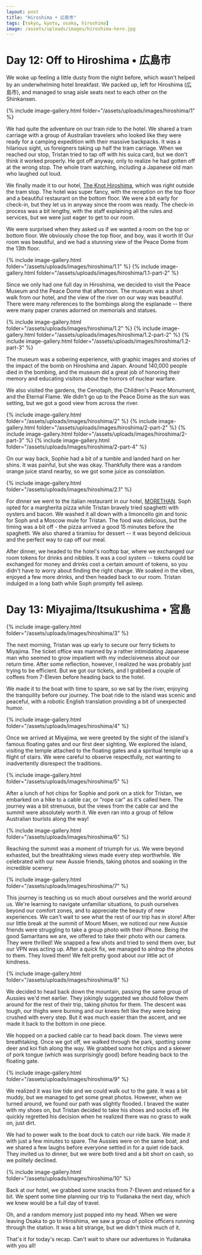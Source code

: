 ```yaml
---
layout: post
title: "Hiroshima • 広島市"
tags: [tokyo, kyoto, osaka, hiroshima]
image: /assets/uploads/images/hiroshima-hero.jpg
---
```


# Day 12: Off to Hiroshima • 広島市
We woke up feeling a little dusty from the night before, which wasn't helped by an underwhelming hotel breakfast. We packed up, left for Hiroshima (広島市), and managed to snag aisle seats next to each other on the Shinkansen.

{% include image-gallery.html folder="/assets/uploads/images/hiroshima/1" %}

We had quite the adventure on our train ride to the hotel. We shared a tram carriage with a group of Australian travelers who looked like they were ready for a camping expedition with their massive backpacks. It was a hilarious sight, us foreigners taking up half the tram carriage. When we reached our stop, Tristan tried to tap off with his suica card, but we don't think it worked properly. He got off anyway, only to realize he had gotten off at the wrong stop. The whole tram watching, including a Japanese old man who laughed out loud.

We finally made it to our hotel, [The Knot Hiroshima](https://hotel-the-knot.jp/hiroshima/en/), which was right outside the tram stop. The hotel was super fancy, with the reception on the top floor and a beautiful restaurant on the bottom floor. We were a bit early for check-in, but they let us in anyway since the room was ready. The check-in process was a bit lengthy, with the staff explaining all the rules and services, but we were just eager to get to our room.

We were surprised when they asked us if we wanted a room on the top or bottom floor. We obviously chose the top floor, and boy, was it worth it! Our room was beautiful, and we had a stunning view of the Peace Dome from the 13th floor.

{% include image-gallery.html folder="/assets/uploads/images/hiroshima/1.1" %}
{% include image-gallery.html folder="/assets/uploads/images/hiroshima/1.1-part-2" %}

Since we only had one full day in Hiroshima, we decided to visit the Peace Museum and the Peace Dome that afternoon. The museum was a short walk from our hotel, and the view of the river on our way was beautiful. There were many references to the bombings along the esplanade -- there were many paper cranes adorned on memorials and statues.

{% include image-gallery.html folder="/assets/uploads/images/hiroshima/1.2" %}
{% include image-gallery.html folder="/assets/uploads/images/hiroshima/1.2-part-2" %}
{% include image-gallery.html folder="/assets/uploads/images/hiroshima/1.2-part-3" %}

The museum was a sobering experience, with graphic images and stories of the impact of the bomb on Hiroshima and Japan. Around 140,000 people died in the bombing, and the museum did a great job of honoring their memory and educating visitors about the horrors of nuclear warfare.

We also visited the gardens, the Cenotaph, the Children's Peace Monument, and the Eternal Flame. We didn't go up to the Peace Dome as the sun was setting, but we got a good view from across the river.

{% include image-gallery.html folder="/assets/uploads/images/hiroshima/2" %}
{% include image-gallery.html folder="/assets/uploads/images/hiroshima/2-part-2" %}
{% include image-gallery.html folder="/assets/uploads/images/hiroshima/2-part-3" %}
{% include image-gallery.html folder="/assets/uploads/images/hiroshima/2-part-4" %}

On our way back, Sophie had a bit of a tumble and landed hard on her shins. It was painful, but she was okay. Thankfully there was a random orange juice stand nearby, so we got some juice as consolation.

{% include image-gallery.html folder="/assets/uploads/images/hiroshima/2.1" %}

For dinner we went to the italian restaurant in our hotel, [MORETHAN](https://hotel-the-knot.jp/hiroshima/en/morethan/). Soph opted for a margherita pizza while Tristan bravely tried spaghetti with oysters and bacon. We washed it all down with a limoncello gin and tonic for Soph and a Moscow mule for Tristan. The food was delicious, but the timing was a bit off - the pizza arrived a good 15 minutes before the spaghetti. We also shared a tiramisu for dessert -- it was beyond delicious and the perfect way to cap off our meal.

After dinner, we headed to the hotel's rooftop bar, where we exchanged our room tokens for drinks and nibbles. It was a cool system -- tokens could be exchanged for money and drinks cost a certain amount of tokens, so you didn't have to worry about finding the right change. We soaked in the vibes, enjoyed a few more drinks, and then headed back to our room. Tristan indulged in a long bath while Soph promptly fell asleep.

# Day 13: Miyajima/Itsukushima • 宮島

{% include image-gallery.html folder="/assets/uploads/images/hiroshima/3" %}

The next morning, Tristan was up early to secure our ferry tickets to Miyajima. The ticket office was manned by a rather intimidating Japanese man who seemed to grow impatient with my indecisiveness about our return time. After some reflection, however, I realized he was probably just trying to be efficient. But we got our tickets, and I grabbed a couple of coffees from 7-Eleven before heading back to the hotel.

We made it to the boat with time to spare, so we sat by the river, enjoying the tranquility before our journey. The boat ride to the island was scenic and peaceful, with a robotic English translation providing a bit of unexpected humor.

{% include image-gallery.html folder="/assets/uploads/images/hiroshima/4" %}

Once we arrived at Miyajima, we were greeted by the sight of the island's famous floating gates and our first deer sighting. We explored the island, visiting the temple attached to the floating gates and a spiritual temple up a flight of stairs. We were careful to observe respectfully, not wanting to inadvertently disrespect the traditions.

{% include image-gallery.html folder="/assets/uploads/images/hiroshima/5" %}

After a lunch of hot chips for Sophie and pork on a stick for Tristan, we embarked on a hike to a cable car, or "rope car" as it's called here. The journey was a bit strenuous, but the views from the cable car and the summit were absolutely worth it. We even ran into a group of fellow Australian tourists along the way!

{% include image-gallery.html folder="/assets/uploads/images/hiroshima/6" %}

Reaching the summit was a moment of triumph for us. We were beyond exhasted, but the breathtaking views made every step worthwhile. We celebrated with our new Aussie friends, taking photos and soaking in the incredible scenery.

{% include image-gallery.html folder="/assets/uploads/images/hiroshima/7" %}

This journey is teaching us so much about ourselves and the world around us. We're learning to navigate unfamiliar situations, to push ourselves beyond our comfort zones, and to appreciate the beauty of new experiences. We can't wait to see what the rest of our trip has in store!
After our little break at the summit of Mount Misen, we noticed our new Aussie friends were struggling to take a group photo with their iPhone. Being the good Samaritans we are, we offered to take their photo with our camera. They were thrilled! We snapped a few shots and tried to send them over, but our VPN was acting up. After a quick fix, we managed to airdrop the photos to them. They loved them! We felt pretty good about our little act of kindness.

{% include image-gallery.html folder="/assets/uploads/images/hiroshima/8" %}

We decided to head back down the mountain, passing the same group of Aussies we'd met earlier. They jokingly suggested we should follow them around for the rest of their trip, taking photos for them. The descent was tough, our thighs were burning and our knees felt like they were being crushed with every step. But it was much easier than the ascent, and we made it back to the bottom in one piece.

We hopped on a packed cable car to head back down. The views were breathtaking. Once we got off, we walked through the park, spotting some deer and koi fish along the way. We grabbed some hot chips and a skewer of pork tongue (which was surprisingly good) before heading back to the floating gate.

{% include image-gallery.html folder="/assets/uploads/images/hiroshima/9" %}

We realized it was low tide and we could walk out to the gate. It was a bit muddy, but we managed to get some great photos. However, when we turned around, we found our path was slightly flooded. I braved the water with my shoes on, but Tristan decided to take his shoes and socks off. He quickly regretted his decision when he realized there was no grass to walk on, just dirt. 

We had to power walk to the boat dock to catch our ride back. We made it with just a few minutes to spare. The Aussies were on the same boat, and we shared a few laughs before everyone settled in for a quiet ride back. They invited us to dinner, but we were both tired and a bit short on cash, so we politely declined.

{% include image-gallery.html folder="/assets/uploads/images/hiroshima/10" %}

Back at our hotel, we grabbed some snacks from 7-Eleven and relaxed for a bit. We spent some time planning our trip to Yudanaka the next day, which we knew would be a full day of travel. 

Oh, and a random memory just popped into my head. When we were leaving Osaka to go to Hiroshima, we saw a group of police officers running through the station. It was a bit strange, but we didn't think much of it. 

That's it for today's recap. Can't wait to share our adventures in Yudanaka with you all!
